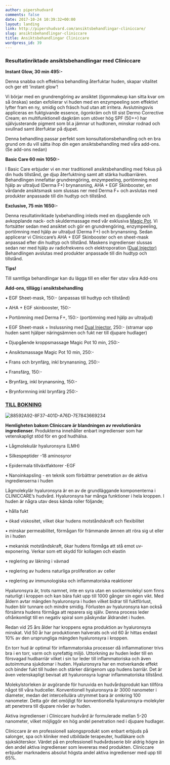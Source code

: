 ```yaml
---
author: pipershudvard
comments: false
date: 2017-10-24 10:39:32+00:00
layout: landing
link: http://pipershudvard.com/ansiktsbehandlingar-cliniccare/
slug: ansiktsbehandlingar-cliniccare
title: Ansiktsbehandlingar Cliniccare
wordpress_id: 39
---
```





### Resultatinriktade ansiktsbehandlingar med Cliniccare







**Instant Glow, 30 min 495:-**







Denna snabba och effektiva behandling återfuktar huden, skapar vitalitet och ger ett ’instant glow’!







Vi börjar med en grundrengöring av ansiktet (ögonmakeup kan sitta kvar om så önskas) sedan exfolierar vi huden med en enzympeeling som effektivt lyfter fram en ny, smidig och fräsch hud utan att irritera. Avslutningsvis appliceras en fuktgivande essence, ögonkräm och till sist Dermo Corrective Cream; en multifunktionell dagkräm som utöver hög SPF (50++) har självjusterande pigment som bl.a jämnar ut hudtonen, minskar rodnad och svullnad samt återfuktar på djupet.







Denna behandling passar perfekt som konsultationsbehandling och en bra grund om du vill sätta ihop din egen ansiktsbehandling med våra add-ons. (Se add-ons nedan)








**Basic Care 60 min 1050:-**







I Basic Care erbjuder vi en mer traditionell ansiktsbehandling med fokus på din huds tillstånd, ge djup återfuktning samt att stärka hudbarriären. Behandlingen innefattar grundrengöring, enzympeeling, portömning med hjälp av ultraljud (Derma F+) brynansning, AHA + EGF Skinbooster, en vårdande ansiktsmask som slussas ner med Derma F+ och avslutas med produkter anpassade till din hudtyp och tillstånd.








**Exclusive, 75 min 1650:-**







Denna resultatinriktade lyxbehandling inleds med en djupgående och avkopplande nack- och skuldermassage med vår exklusiva [Magic Pot](http://pipershudvard.com/kroppsbehandlingar-magic-pot/). Vi fortsätter sedan med ansiktet och gör en grundrengöring, enzympeeling, portömning med hjälp av ultraljud (Derma F+) och brynansning. Sedan applicerar vi Cliniccare’s AHA + EGF Skinbooster och en sheet-mask anpassad efter din hudtyp och tillstånd. Maskens ingredienser slussas sedan ner med hjälp av radiofrekvens och elektroporation ([Dual Injector) ](http://pipershudvard.com/dual-injector/)Behandlingen avslutas med produkter anpassade till din hudtyp och tillstånd.







**Tips!**







Till samtliga behandlingar kan du lägga till en eller fler utav våra Add-ons







**Add-ons, tillägg i ansiktsbehandling**







• EGF Sheet-mask, 150:- (anpassas till hudtyp och tillstånd)







• AHA + EGF skinbooster, 150:-







• Portömning med Derma F+, 150:- (portömning med hjälp av ultraljud)







• EGF Sheet-mask + Inslussning med [Dual Injector](http://pipershudvard.com/dual-injector/), 250:- (stramar upp huden samt hjälper näringsämnen och fukt ner till djupare hudlager)







• Djupgående kroppsmassage Magic Pot 10 min, 250:-







• Ansiktsmassage Magic Pot 10 min, 250:-







• Frans och brynfärg, inkl brynansning, 250:-







• Fransfärg, 150:-







• Brynfärg, inkl brynansning, 150:-







• Brynformning inkl brynfärg 250:-







### [TILL BOKNING](https://pipershudvard.wordpress.com/kontakta-oss/)







![88592A92-8F37-401D-A76D-7E7843669234](https://pipershudvard.files.wordpress.com/2017/10/88592a92-8f37-401d-a76d-7e7843669234.jpeg?w=600)







**Hemligheten bakom Cliniccare är blandningen av revolutionära ingredienser.** Produkterna innehåller enbart ingredienser som har vetenskapligt stöd för en god hudhälsa.







• Lågmolekulär hyaluronsyra (LMH)







• Silkespeptider -18 aminosyror







• Epidermala tillväxtfaktorer -EGF







• Nanoinkapsling - en teknik som förbättrar penetration av de aktiva ingredienserna i huden







Lågmolekylär hyaluronsyra är en av de grundläggande komponenterna i CLINICCARE’s hudvård. Hyaluronsyra har många funktioner i hela kroppen. I huden är några utav dess kända roller följande;







• hålla fukt







• ökad viskositet, vilket ökar hudens motståndskraft och flexibilitet







• minskar permeabilitet, förmågan för främmande ämnen att röra sig ut eller in i huden







• mekanisk motståndskraft, ökar hudens förmåga att stå emot uv-exponering. Verkar som ett skydd för kollagen och elastin







• reglering av läkning i vävnad







• reglering av hudens naturliga proliferation av celler







• reglering av immunologiska och inflammatoriska reaktioner







Hyaluronsyra är, trots namnet, inte en syra utan en sockermolekyl som finns naturligt i kroppen och kan bära fukt upp till 1000 gånger sin egen vikt. Med åldern avtar mängden hyaluronsyra i huden vilket bidrar till fuktförlust, huden blir tunnare och mindre smidig. Förlusten av hyaluronsyra kan också försämra hudens förmåga att reparera sig själv. Denna process leder ofrånkomligt till en negativ spiral som påskyndar åldrandet i huden.







Redan vid 25 års ålder har kroppens egna produktion av hyaluronsyra minskat. Vid 50 år har produktionen halverats och vid 60 år hittas endast 10% av den ursprungliga mängden hyaluronsyra i kroppen.







En torr hud är optimal för inflammatoriska processer då inflammationer trivs bra i en torr, varm och syrefattig miljö. Uttorkning av huden leder till en försvagad hudbarriär vilket i sin tur leder till inflammatoriska och även autoimmuna sjukdomar i huden. Hyaluronsyra har en motverkande effekt och binder fukt till huden och stärker därigenom upp hudens barriär. Det är även vetenskapligt bevisat att hyaluronsyra lugnar inflammatoriska tillstånd.







Molekylstorleken är avgörande för huruvida en hudvårdsprodukt kan tillföra något till våra hudceller. Konventionell hyaluronsyra är 3000 nanometer i diameter, medan det intercellulära utrymmet bara är omkring 100 nanometer. Detta gör det omöjligt för konventionella hyaluronsyra-molekyler att penetrera till djupare nivåer av huden.







Aktiva ingredienser i Cliniccare hudvård är formulerade mellan 5-20 nanometer, vilket möjliggör en hög andel penetration ned i djupare hudlager.







Cliniccare är en professionell salongsprodukt som enbart erbjuds på salonger, spa och kliniker med utbildade terapeuter, hudläkare och sjuksköterskor. Värdet på en professionell hudvårdsserie blir aldrig högre än den andel aktiva ingredienser som levereras med produkten. Cliniccare erbjuder marknadens absolut högsta andel aktiva ingredienser med upp till 65%.




